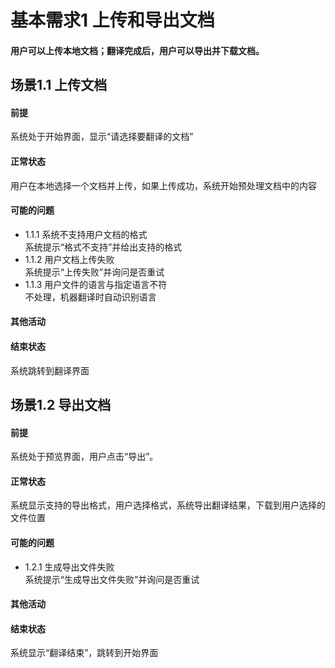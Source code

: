 # 基本需求1 上传和导出文档
#### 用户可以上传本地文档；翻译完成后，用户可以导出并下载文档。
## 场景1.1 上传文档
#### 前提
系统处于开始界面，显示“请选择要翻译的文档”
#### 正常状态
用户在本地选择一个文档并上传，如果上传成功，系统开始预处理文档中的内容
#### 可能的问题
- 1.1.1 系统不支持用户文档的格式<br>
  系统提示“格式不支持”并给出支持的格式
- 1.1.2 用户文档上传失败<br>
  系统提示“上传失败”并询问是否重试
- 1.1.3 用户文件的语言与指定语言不符<br>
  不处理，机器翻译时自动识别语言
#### 其他活动
#### 结束状态
系统跳转到翻译界面
## 场景1.2 导出文档
#### 前提
系统处于预览界面，用户点击“导出”。
#### 正常状态
系统显示支持的导出格式，用户选择格式，系统导出翻译结果，下载到用户选择的文件位置
#### 可能的问题
- 1.2.1 生成导出文件失败<br>
  系统提示“生成导出文件失败”并询问是否重试
#### 其他活动
#### 结束状态
系统显示“翻译结束”，跳转到开始界面
